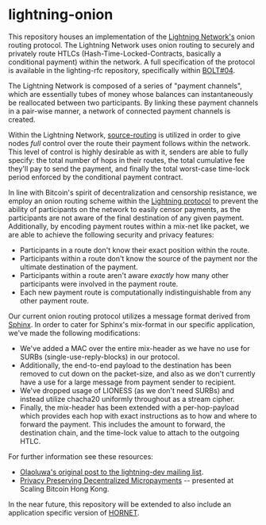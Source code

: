 # lightning-onion
This repository houses an implementation of the [Lightning
Network's](lightning.network) onion routing protocol. The Lightning Network
uses onion routing to securely and privately route HTLCs
(Hash-Time-Locked-Contracts, basically a conditional payment) within the
network. A full specification of the protocol is available in the
lighting-rfc repository, specifically within
[BOLT#04](https://github.com/lightningnetwork/lightning-rfc/blob/master/04-onion-routing.md).

The Lightning Network is composed of a series of "payment channels", which are
essentially tubes of money whose balances can instantaneously be reallocated
between two participants. By linking these payment channels in a pair-wise
manner, a network of connected payment channels is created.

Within the Lightning Network,
[source-routing](https://en.wikipedia.org/wiki/Source_routing) is utilized in
order to give nodes _full_ control over the route their payment follows within
the network. This level of control is highly desirable as with it, senders are
able to fully specify: the total number of hops in their routes, the total
cumulative fee they'll pay to send the payment, and finally the total
worst-case time-lock period enforced by the conditional payment contract.

In line with Bitcoin's spirit of decentralization and censorship resistance, we
employ an onion routing scheme within the [Lightning
protocol](https://github.com/lightningnetwork/lightning-rfc) to prevent the
ability of participants on the network to easily censor payments, as the
participants are not aware of the final destination of any given payment.
Additionally, by encoding payment routes within a mix-net like packet, we are
able to achieve the following security and privacy features: 

  * Participants in a route don't know their exact position within the route.
  * Participants within a route don't know the source of the payment nor the
    ultimate destination of the payment.
  * Participants within a route aren't aware _exactly_ how many other
    participants were involved in the payment route.
  * Each new payment route is computationally indistinguishable from any other
    payment route.

Our current onion routing protocol utilizes a message format derived from
[Sphinx](http://www.cypherpunks.ca/~iang/pubs/Sphinx_Oakland09.pdf). In order
to cater for Sphinx's mix-format in our specific application, we've made the
following modifications: 

  * We've added a MAC over the entire mix-header as we have no use for SURBs
    (single-use-reply-blocks) in our protocol.
  * Additionally, the end-to-end payload to the destination has been removed
    to cut down on the packet-size, and also as we don't currently have a
    use for a large message from payment sender to recipient.
  * We've dropped usage of LIONESS (as we don't need SURBs) and instead
    utilize chacha20 uniformly throughout as a stream cipher.
  * Finally, the mix-header has been extended with a per-hop-payload which
    provides each hop with exact instructions as to how and where to forward
    the payment. This includes the amount to forward, the destination chain,
    and the time-lock value to attach to the outgoing HTLC.


For further information see these resources: 

  * [Olaoluwa's original post to the lightning-dev mailing
    list](http://lists.linuxfoundation.org/pipermail/lightning-dev/2015-December/000384.html). 
  * [Privacy Preserving Decentralized Micropayments](https://scalingbitcoin.org/milan2016/presentations/D1%20-%206%20-%20Olaoluwa%20Osuntokun.pdf) -- presented at Scaling Bitcoin Hong Kong.


In the near future, this repository will be extended to also include
an application specific version of
[HORNET](https://www.scion-architecture.net/pdf/2015-HORNET.pdf).  
